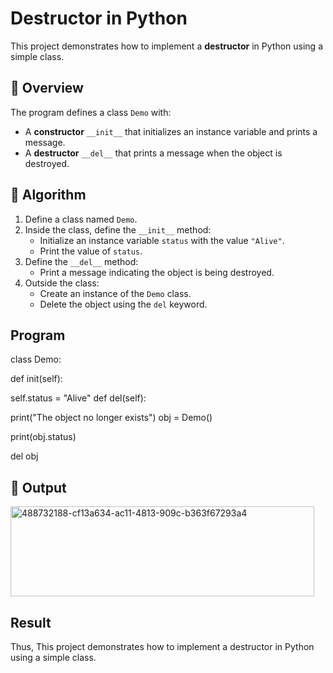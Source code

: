 # Destructor in Python

This project demonstrates how to implement a **destructor** in Python using a simple class.

## 🚀 Overview

The program defines a class `Demo` with:

- A **constructor** `__init__` that initializes an instance variable and prints a message.
- A **destructor** `__del__` that prints a message when the object is destroyed.

## 🧠 Algorithm

1. Define a class named `Demo`.
2. Inside the class, define the `__init__` method:
   - Initialize an instance variable `status` with the value `"Alive"`.
   - Print the value of `status`.
3. Define the `__del__` method:
   - Print a message indicating the object is being destroyed.
4. Outside the class:
   - Create an instance of the `Demo` class.
   - Delete the object using the `del` keyword.
## Program

class Demo:

def init(self):

self.status = "Alive"
def del(self):

print("The object no longer exists")
obj = Demo()

print(obj.status)

del obj

## 🧪 Output

<img width="486" height="144" alt="488732188-cf13a634-ac11-4813-909c-b363f67293a4" src="https://github.com/user-attachments/assets/7c8bafa4-7895-4c4a-a5f3-d09b71ec49df" />

## Result
Thus, This project demonstrates how to implement a destructor in Python using a simple class.

